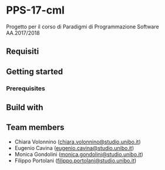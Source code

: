 # PPS-17-cml
Progetto per il corso di Paradigmi di Programmazione Software AA.2017/2018

## Requisiti 

## Getting started
### Prerequisites

## Build with

## Team members
- Chiara Volonnino (chiara.volonnino@studio.unibo.it)
- Eugenio Cavina (eugenio.cavina@studio.unibo.it)
- Monica Gondolini (monica.gondolini@studio.unibo.it)
- Filippo Portolani (filippo.portolani@studio.unibo.it)

